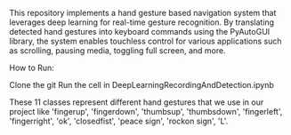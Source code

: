 This repository implements a hand gesture based navigation system that leverages deep learning for real-time gesture recognition. 
By translating detected hand gestures into keyboard commands using the PyAutoGUI library, the system enables touchless control for various applications such as scrolling, pausing media, toggling full screen, and more.

How to Run:

Clone the git
Run the  cell in DeepLearningRecordingAndDetection.ipynb

These 11 classes represent different hand gestures that we use in our project
like 'fingerup', 'fingerdown', 'thumbsup', 'thumbsdown', 'fingerleft', 'fingerright', 'ok', 'closedfist', 'peace sign', 'rockon sign', 'L'.

